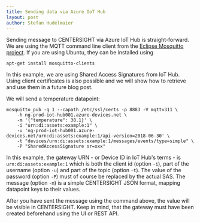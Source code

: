 ```yaml
---
title: Sending data via Azure IoT Hub
layout: post
author: Stefan Hudelmaier
---
```


Sending message to CENTERSIGHT via Azure IoT Hub is straight-forward. We are using
the MQTT command line client from the [Eclipse Mosquitto project](https://mosquitto.org/).
If you are using Ubuntu, they can be installed using

```
apt-get install mosquitto-clients
```

In this example, we are using Shared Access Signatures from IoT Hub. Using client
certificates is also possible and we will show how to retrieve and use them in a future 
blog post. 

We will send a temperature datapoint:

```
mosquitto_pub -q 1 --capath /etc/ssl/certs -p 8883 -V mqttv311 \
    -h ng-prod-iot-hub001.azure-devices.net \
    -m '{"temperature": 38.1}' \
    -i "urn:di:assets:example:1" \
    -u 'ng-prod-iot-hub001.azure-devices.net/urn:di:assets:example:1/api-version=2018-06-30' \
    -t "devices/urn:di:assets:example:1/messages/events/type=simple" \
    -P "SharedAccessSignature sr=xxx" 
```

In this example, the gateway URN - or Device ID in IoT Hub's terms - is `urn:di:assets:example:1` which
is both the client id (option `-i`), part of the username (option `-u`) and part of the topic (option `-t`).
The value of the password (option `-P`) must of course be replaced by the actual SAS. The message (option `-m`)
is a simple CENTERSIGHT JSON format, mapping datapoint keys to their values. 

After you have sent the message using the command above, the value will be visible in CENTERSIGHT. Keep
in mind, that the gateway must have been created beforehand using the UI or REST API.
